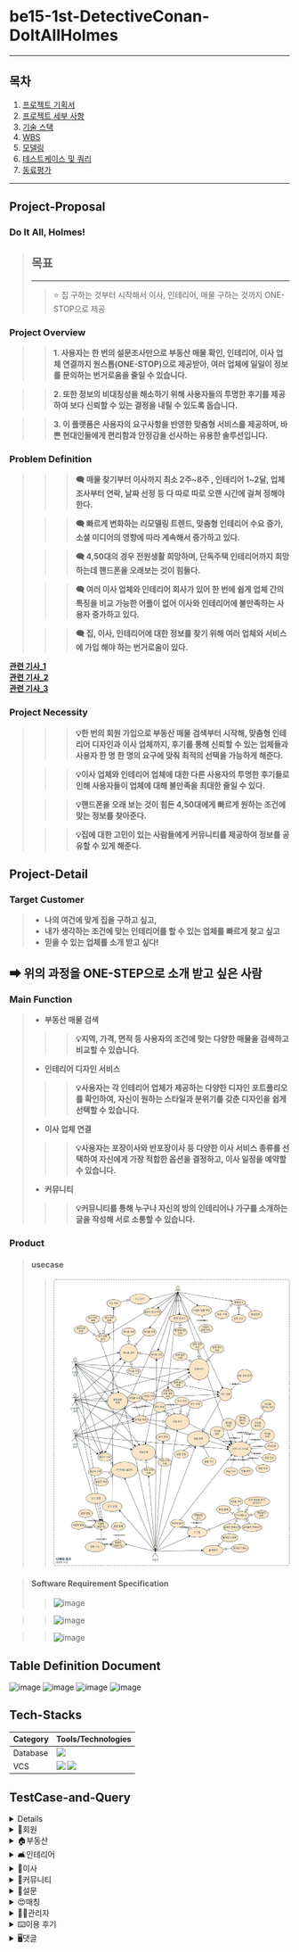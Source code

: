 # be15-1st-DetectiveConan-DoItAllHolmes

---

## 목차
1. [프로젝트 기획서](#Project-Proposal)
2. [프로젝트 세부 사항](#Project-Detail)
3. [기술 스택](#Tech-Stacks)
4. [WBS](#WBS)
5. [모델링](#Modeling)
6. [테스트케이스 및 쿼리](#TestCase-and-Query)
7. [동료평가](#Feedback)

---
## Project-Proposal
### Do It All, Holmes!
> ## 목표
> ---
>> ⭐ 집 구하는 것부터 시작해서 이사, 인테리어, 매물 구하는 것까지 ONE-STOP으로 제공

### Project Overview
>> **1. 사용자는 한 번의 설문조사만으로 부동산 매물 확인, 인테리어, 이사 업체 연결까지 원스톱(ONE-STOP)으로 제공받아, 여러 업체에 일일이 정보를 문의하는 번거로움을 줄일 수 있습니다.**

>> **2. 또한 정보의 비대칭성을 해소하기 위해 사용자들의 투명한 후기를 제공하여 보다 신뢰할 수 있는 결정을 내릴 수 있도록 돕습니다.** 

>> **3. 이 플랫폼은 사용자의 요구사항을 반영한 맞춤형 서비스를 제공하며, 바쁜 현대인들에게 편리함과 안정감을 선사하는 유용한 솔루션입니다.**
### Problem Definition
> 
> >> **🗨 매물 찾기부터 이사까지 최소 2주~8주 , 인테리어 1~2달, 업체 조사부터 연락, 날짜 선정 등 다 따로 따로 오랜 시간에 걸쳐 정해야 한다.**
> 
> >> **🗨 빠르게 변화하는 리모델링 트렌드, 맞춤형 인테리어 수요 증가, 소셜 미디어의 영향에 따라 계속해서 증가하고 있다.**
> 
> >> **🗨 4,50대의 경우 전원생활 희망하며, 단독주택 인테리어까지 희망 하는데 핸드폰을 오래보는 것이 힘들다.**
> 
> >> **🗨 여러 이사 업체와 인테리어 회사가 있어 한 번에 쉽게 업체 간의 특징을 비교 가능한 어플이 없어 이사와 인테리어에 불만족하는 사용자 증가하고 있다.**
> 
> >> **🗨 집, 이사, 인테리어에 대한 정보를 찾기 위해 여러 업체와 서비스에 가입 해야 하는 번거로움이 있다.**


[**관련 기사_1**](http://www.yongdal.pro/board/notice_view.html?n=45)  
[**관련 기사_2**](https://www.jutek.kr/user/selectBbsColumn.do?BBS_NUM=1374&COD03_CODE=c0318&MEN02_NUM=57&pageNum=1)  
[**관련 기사_3**](https://blog.opensurvey.co.kr/article/living-2020-2/)

### Project Necessity
> >> **💡한 번의 회원 가입으로 부동산 매물 검색부터 시작해, 맞춤형 인테리어 디자인과 이사 업체까지,  후기를 통해 신뢰할 수 있는 업체들과 사용자 한 명 한 명의 요구에 맞춰 최적의 선택을 가능하게 해준다.**
> 
> >> **💡이사 업체와 인테리어 업체에 대한 다른 사용자의 투명한 후기들로 인해 사용자들이 업체에 대해 불만족을 최대한 줄일 수 있다.**
> 
> >> **💡핸드폰을 오래 보는 것이 힘든 4,50대에게 빠르게 원하는 조건에 맞는 정보를 찾아준다.**
> 
> >> **💡집에 대한 고민이 있는 사람들에게 커뮤니티를 제공하여 정보를 공유할 수 있게 해준다.**


## Project-Detail

### Target Customer
>
>- **나의 여건에 맞게 집을 구하고 싶고,**  
>- **내가 생각하는 조건에 맞는 인테리어를 할 수 있는 업체를 빠르게 찾고 싶고**
>- **믿을 수 있는 업체를 소개 받고 싶다!**
## **➡ 위의 과정을 ONE-STEP으로 소개 받고 싶은 사람**

### Main Function
> - **부동산 매물 검색**
> >> **💡지역, 가격, 면적 등 사용자의 조건에 맞는 다양한 매물을 검색하고 비교할 수 있습니다.**
> - **인테리어 디자인 서비스**
> >> **💡사용자는 각 인테리어 업체가 제공하는 다양한 디자인 포트폴리오를 확인하여, 자신이 원하는 스타일과 분위기를 갖춘 디자인을 쉽게 선택할 수 있습니다.**
> - **이사 업체 연결**
> >> **💡사용자는 포장이사와 반포장이사 등 다양한 이사 서비스 종류를 선택하여 자신에게 가장 적합한 옵션을 결정하고, 이사 일정을 예약할 수 있습니다.**
> - **커뮤니티**
> >> **💡커뮤니티를 통해 누구나 자신의 방의 인테리어나 가구를 소개하는 글을 작성해 서로 소통할 수 있습니다.**

### Product
> #### usecase
>> ![유스케이스](./images/usecase.png)

> #### Software Requirement Specification
>> ![image](https://github.com/user-attachments/assets/8f17ed82-ecb8-49bf-b74f-0f3e947739c2)

>> ![image](https://github.com/user-attachments/assets/04393ec0-ee30-4140-a76b-f58ff63b8fbe)

>> ![image](https://github.com/user-attachments/assets/80b5607f-a131-471e-9536-4ff4070f8935)


## Table Definition Document
![image](https://github.com/user-attachments/assets/eea896ca-b5fe-440d-bc77-dab3d527ed1a)
![image](https://github.com/user-attachments/assets/787d9b1b-a94d-492a-b902-c20eb9d340d9)
![image](https://github.com/user-attachments/assets/c90e41d6-47d7-45bf-be7f-1db46af04295)
![image](https://github.com/user-attachments/assets/bfd06a7d-6cf5-4396-b274-2450f02a9d78)


## Tech-Stacks
| Category | Tools/Technologies |  
|----------|-------------------|
| Database |<img src = "https://img.shields.io/badge/MariaDB-003545?style=for-the-badge&logo=mariadb&logoColor=white" >|
| VCS      |<img src="https://img.shields.io/badge/git-F05032?style=for-the-badge&logo=git&logoColor=white"> <img src="https://img.shields.io/badge/github-181717?style=for-the-badge&logo=github&logoColor=white">

## TestCase-and-Query
<details>
<div markdown="1">
<summary> 📜테스트 케이스 </summary>
> ![image](https://github.com/user-attachments/assets/e9ad4551-6286-4f92-af85-cce5cf4ded9b)
> ![image](https://github.com/user-attachments/assets/5322f62a-e599-482c-b97e-a6a1cf53e217)
> ![image](https://github.com/user-attachments/assets/1d353ea5-67fc-4310-b69c-f28880abfe28)
> ![image](https://github.com/user-attachments/assets/ea06b8e0-e862-4956-9880-1f3130e94d0a)
> ![image](https://github.com/user-attachments/assets/726c05e6-6aad-41d8-955a-a2bd2cb870f9)
 </div>
</details>

<details>
<summary> 👩회원</summary>
<div markdown="1">
</div>

<details>
<summary>¹로그인</summary>
<div markdown="1">

![image](https://github.com/user-attachments/assets/b9958d75-0782-4685-b505-339da2e9ab4d)
![image](https://github.com/user-attachments/assets/7d650f69-e09f-439a-9c33-3996d0a93565)

</div>
</details>

<details>
<summary>²회원가입</summary>
<div markdown="1">

 ![image](https://github.com/user-attachments/assets/225728f9-59fb-4cba-9a0c-d699d29f7907)
![image](https://github.com/user-attachments/assets/bfbf55c1-a52d-4426-9e97-cdde68c08f60)

</div>
</details>

<details>
<summary>³회원 정보 수정</summary>
<div markdown="1">

![image](https://github.com/user-attachments/assets/7fda30b2-8622-46ae-abcd-98796c396357)

</div>
</details>

<details>
<summary>⁴회원정보찾기</summary>
<div markdown="1">

 ![image](https://github.com/user-attachments/assets/54e26e95-03c2-44a3-8eaf-8b2bc8967a07)

</div>
</details>

<details>
<summary>⁵회원신고</summary>
<div markdown="1">

 ![image](https://github.com/user-attachments/assets/f4dade90-feee-452a-aebb-cc67e5b5a572)

</div>
</details>

<details>
<summary>⁶내가 쓴 이용후기 모아보기</summary>
<div markdown="1">

 ![image](https://github.com/user-attachments/assets/198cfbc6-0a18-44d2-8327-cfcced8690b3)

</div>
</details>

<details>
<summary>⁷즐겨찾기 모아보기</summary>
<div markdown="1">

 ![image](https://github.com/user-attachments/assets/0b36b278-0e50-4b17-9289-9679be2d89ff)
![image](https://github.com/user-attachments/assets/2d67c737-2ba2-457c-a3e3-0985ff59eece)

</div>
</details>

<details>
<summary>⁸회원탈퇴</summary>
<div markdown="1">

 ![image](https://github.com/user-attachments/assets/099d93ff-b039-4e52-ac3c-dcd1d31fe526)
![image](https://github.com/user-attachments/assets/12e5372f-cf31-49e9-8f70-df2e638af643)

</div>
</details>

<details>
<summary>⁹상담 신청 목록 조회</summary>
<div markdown="1">

![image](https://github.com/user-attachments/assets/664bd5c5-acaf-4276-b330-86e329c033c5)
![image](https://github.com/user-attachments/assets/17cd40ef-548d-4657-9f9a-1117a66e90eb)

</div>
</details>

<details>
<summary>¹⁰상담 신청 내용 상세 조회</summary>
<div markdown="1">

 ![image](https://github.com/user-attachments/assets/aaf34af1-bdfb-4256-aeff-f5a0c1d64d3d)

</div>
</details>
</details>

<details>
<summary> 🏠부동산</summary>
<div markdown="1">
</div>

<details>
<summary>¹부동산 업체 정보 작성</summary>
<div markdown="1">

 ![image](https://github.com/user-attachments/assets/0614dc59-ebfb-4b78-a19b-c24db7872927)
![image](https://github.com/user-attachments/assets/789e5d69-22cb-4edb-bb0e-1b75c332d3ba)

</div>
</details>

<details>
<summary>²부동산 업체 정보 수정</summary>
<div markdown="1">

 ![image](https://github.com/user-attachments/assets/d49c4793-9382-463d-a94f-5fd8556de6a1)

</div>
</details>

<details>
<summary>³부동산 업체 정보 삭제</summary>
<div markdown="1">

 ![image](https://github.com/user-attachments/assets/1686772c-0045-445b-9045-38ea832766e4)
![image](https://github.com/user-attachments/assets/145f64d8-9d8c-49a2-b30f-afdfcbe35eba)

</div>
</details>

<details>
<summary>⁴부동산 업체 정보 조회</summary>
<div markdown="1">

 ![image](https://github.com/user-attachments/assets/5784f9b9-bf4b-4b10-89e9-3368dbd03e63)

</div>
</details>

<details>
<summary>⁵부동산 매물 글 작성</summary>
<div markdown="1">

 ![image](https://github.com/user-attachments/assets/d9ddc036-877c-4c82-99a4-f9cc9a11495e)

</div>
</details>

<details>
<summary>⁶부동산 매물 글 수정</summary>
<div markdown="1">

 ![image](https://github.com/user-attachments/assets/25c7a12f-a10f-4354-afb2-16ba3161e964)
 ![image](https://github.com/user-attachments/assets/c42e20e7-337a-4ac4-be72-05bd1b168490)

</div>
</details>

<details>
<summary>⁷부동산 매물 글 조회</summary>
<div markdown="1">

 ![image](https://github.com/user-attachments/assets/fd5f2d51-a587-44ed-bb3d-3c5cd3a0f3ca)

</div>
</details>

<details>
<summary>⁸부동산 매물 글 삭제</summary>
<div markdown="1">

 ![image](https://github.com/user-attachments/assets/ff7d0185-16c3-4397-9b22-cb37c54972a2)
 ![image](https://github.com/user-attachments/assets/df35d5bd-9bce-44f6-971b-afa304108d53)

</div>
</details>

<details>
<summary>⁹부동산 상담 신청 조회</summary>
<div markdown="1">

 ![image](https://github.com/user-attachments/assets/8606b1cf-3a6c-4b68-8743-4644b22cd0bd)

</div>
</details>

<details>
<summary>¹⁰부동산 상담 신청 작성</summary>
<div markdown="1">

 ![image](https://github.com/user-attachments/assets/6408335d-2587-4b92-b4e7-f264c9b5f4e2)

</div>
</details>

<details>
<summary>¹¹부동산 상담 신청 취소</summary>
<div markdown="1">

 ![image](https://github.com/user-attachments/assets/df6f1e5c-a0d9-4a11-8f54-e96926098025)

</div>
</details>

<details>
<summary>¹²부동산 즐겨찾기 기능</summary>
<div markdown="1">

 ![image](https://github.com/user-attachments/assets/c03a9983-f31b-4481-94f7-8cc950d55089)

</div>
</details>

<details>
<summary>¹³부동산 즐겨찾기 취소</summary>
<div markdown="1">

 ![image](https://github.com/user-attachments/assets/0f78660d-efca-47f4-87ca-32dc3f36265a)
 ![image](https://github.com/user-attachments/assets/ad4bc8ab-e99c-44bf-af22-86346e30c347)

</div>
</details>

<details>
<summary>¹⁴부동산 작업 단계 수정</summary>
<div markdown="1">

 ![image](https://github.com/user-attachments/assets/8d019714-267f-4fc2-98b3-629844d86128)
 ![image](https://github.com/user-attachments/assets/df815840-4d3d-45d1-800a-78262cbc0614)

</div>
</details>

<details>
<summary>¹⁵부동산 작업 단계 조회</summary>
<div markdown="1">

 ![image](https://github.com/user-attachments/assets/81fed87c-0efd-489f-ad3e-bfce0e136228)

</div>
</details>
</details>

<details>
<summary> 🛋️인테리어</summary>
<div markdown="1">
</div>

<details>
<summary>¹인테리어 업체 정보 작성</summary>
<div markdown="1">

 ![image](https://github.com/user-attachments/assets/f53ce442-761a-43fa-95d2-d20ef4690058)

</div>
</details>

<details>
<summary>²인테리어 업체 정보 수정</summary>
<div markdown="1">

 ![image](https://github.com/user-attachments/assets/68291c63-4ebc-43b6-af1f-5bcfb3d6520b)
![image](https://github.com/user-attachments/assets/3ae39fbb-4c66-4064-8af1-5220b3ace029)

</div>
</details>

<details>
<summary>³인테리어 업체 정보 삭제</summary>
<div markdown="1">

 ![image](https://github.com/user-attachments/assets/c3af70ae-4f77-4740-a9f6-9f2190c5237f)

</div>
</details>

<details>
<summary>⁴인테리어 업체 정보 조회</summary>
<div markdown="1">

 ![image](https://github.com/user-attachments/assets/10416c7d-d12a-4e7e-91ff-51471b3166f2)

</div>
</details>

<details>
<summary>⁵인테리어 상담 신청 조회</summary>
<div markdown="1">

 ![image](https://github.com/user-attachments/assets/4fa34bcd-2d1e-4316-92ab-3bc6b94f4fb8)

</div>
</details>

<details>
<summary>⁶인테리어 상담 신청 작성</summary>
<div markdown="1">

 ![image](https://github.com/user-attachments/assets/16dc4576-ba93-4f8a-9daa-2bc0e033088c)

</div>
</details>

<details>
<summary>⁷인테리어 상담 신청 취소</summary>
<div markdown="1">

![image](https://github.com/user-attachments/assets/ed67f352-98f0-4efe-8d39-5b1493b86318)

</div>
</details>

<details>
<summary>⁸인테리어 업체 즐겨찾기 기능</summary>
<div markdown="1">

 ![image](https://github.com/user-attachments/assets/fa3da8c3-601f-4242-902d-ac2b192db3b5)

</div>
</details>

<details>
<summary>⁹인테리어 업체 즐겨찾기 취소</summary>
<div markdown="1">

 ![image](https://github.com/user-attachments/assets/8aae1015-456a-45dd-86e4-8758d6f5641c)

</div>
</details>

<details>
<summary>¹⁰인테리어 작업 단계 수정</summary>
<div markdown="1">

 ![image](https://github.com/user-attachments/assets/3129df90-5e19-4363-8391-4949563e6598)

</div>
</details>

<details>
<summary>¹¹인테리어 작업 단계 조회</summary>
<div markdown="1">

 ![image](https://github.com/user-attachments/assets/2f30e888-91b7-4bbd-a9a7-9775dbadb59c)

</div>
</details>

<details>
<summary>¹²인테리어 게시글 작성</summary>
<div markdown="1">

 ![image](https://github.com/user-attachments/assets/48e557d4-f059-40c4-99cf-f00944be2277)

</div>
</details>

<details>
<summary>¹³인테리어 게시글 수정</summary>
<div markdown="1">

 ![image](https://github.com/user-attachments/assets/689cb9e0-c3b4-49de-ad7d-183a32f6bced)

</div>
</details>

<details>
<summary>¹⁴인테리어 게시글 삭제</summary>
<div markdown="1">

 ![image](https://github.com/user-attachments/assets/8b9a8e3d-bacb-4ac5-88a0-c06339dc7e71)

</div>
</details>

<details>
<summary>¹⁵인테리어 게시글 조회</summary>
<div markdown="1">

 ![image](https://github.com/user-attachments/assets/c840e6d2-78fe-4c88-a630-f38938cf4038)

</div>
</details>
</details>

<details>
<summary> 🧞이사</summary>
<div markdown="1">
</div>

<details>
<summary>¹이사 업체 정보 작성</summary>
<div markdown="1">

 ![image](https://github.com/user-attachments/assets/700962bf-8ca6-483a-9426-b091484f1e6f)

</div>
</details>

<details>
<summary>²이사 업체 정보 수정</summary>
<div markdown="1">

 ![image](https://github.com/user-attachments/assets/a9962b2a-f7c4-488a-acef-f6b81d7935d2)

</div>
</details>

<details>
<summary>³이사 업체 정보 삭제</summary>
<div markdown="1">

 ![image](https://github.com/user-attachments/assets/9fc2aff8-f070-4bfa-8c2b-e2ab0acdbd86)

</div>
</details>

<details>
<summary>⁴이사 업체 정보 조회</summary>
<div markdown="1">

 ![image](https://github.com/user-attachments/assets/df878800-f8a7-4cf8-b35f-2547e7d9c9aa)

</div>
</details>

<details>
<summary>⁵이사 업체 상담 신청 조회</summary>
<div markdown="1">

 ![image](https://github.com/user-attachments/assets/d2dfa6c0-c04d-436c-a79b-d7eb612527c5)

</div>
</details>

<details>
<summary>⁶이사 업체 상담 신청 작성</summary>
<div markdown="1">

 ![image](https://github.com/user-attachments/assets/2619f775-a34a-46de-a4be-1b7cdb90af9b)

</div>
</details>

<details>
<summary>⁷이사 업체 상담 신청 취소</summary>
<div markdown="1">

 ![image](https://github.com/user-attachments/assets/a728d0fa-448e-4761-b977-0762c746f471)

</div>
</details>

<details>
<summary>⁸이사 업체 즐겨찾기 기능</summary>
<div markdown="1">

 ![image](https://github.com/user-attachments/assets/1ee25f63-3907-4665-9ccf-f5cc831e1186)

</div>
</details>

<details>
<summary>⁹이사 업체 즐겨찾기 취소</summary>
<div markdown="1">

 ![image](https://github.com/user-attachments/assets/550aa413-51be-4b75-92ab-64c72f2fe00f)

</div>
</details>

<details>
<summary>¹⁰이사 작업 단계 수정</summary>
<div markdown="1">

 ![image](https://github.com/user-attachments/assets/6ed36a64-30cf-4c06-8e6d-7f33ab0d5d90)

</div>
</details>

<details>
<summary>¹¹이사 작업 단계 조회</summary>
<div markdown="1">

 ![image](https://github.com/user-attachments/assets/36df0dd0-907e-4f00-9a22-bdd5d7bc4b55)

</div>
</details>

<details>
<summary>¹²이사 업체 게시글 작성</summary>
<div markdown="1">

 ![image](https://github.com/user-attachments/assets/a4ebe0d1-ba30-4e6d-b85b-48fe2ef3b1e4)

</div>
</details>

<details>
<summary>¹³이사 업체 게시글 수정</summary>
<div markdown="1">

 ![image](https://github.com/user-attachments/assets/5901f87c-ebb9-4ca0-bc1b-0283ed515413)

</div>
</details>

<details>
<summary>¹⁴이사 업체 게시글 삭제</summary>
<div markdown="1">

 ![image](https://github.com/user-attachments/assets/01d226a5-7441-4439-806c-65b2dd1d45e2)

</div>
</details>

<details>
<summary>¹⁵이사 업체 게시글 조회</summary>
<div markdown="1">

 ![image](https://github.com/user-attachments/assets/e59e5875-e01a-4afa-a5db-d101ec42d03d)

</div>
</details>
</details>

<details>
<summary> 💬커뮤니티</summary>
<div markdown="1">
</div>

<details>
<summary>¹게시글 조회</summary>
<div markdown="1">

 ![image](https://github.com/user-attachments/assets/6c4519c8-d761-4472-bb45-c814b501015d)

</div>
</details>

<details>
<summary>²게시글 상세 조회</summary>
<div markdown="1">

 ![image](https://github.com/user-attachments/assets/bd598f91-92da-48da-868b-8f1d2c98c6cc)

</div>
</details>

<details>
<summary>³게시글 작성</summary>
<div markdown="1">

 ![image](https://github.com/user-attachments/assets/5bcffad0-c6dd-45cd-8040-5f2e990442ea)

</div>
</details>

<details>
<summary>⁴게시글 수정</summary>
<div markdown="1">

 ![image](https://github.com/user-attachments/assets/6cc52218-5004-4ab8-a85a-e64a90bae380)

</div>
</details>

<details>
<summary>⁵게시글 삭제</summary>
<div markdown="1">

 ![image](https://github.com/user-attachments/assets/a303a507-1437-4194-b19f-53ba4a037f6f)

</div>
</details>

<details>
<summary>⁶게시글 좋아요</summary>
<div markdown="1">

 ![image](https://github.com/user-attachments/assets/ca39b3ff-a5c1-48dd-9cc3-59aa1dea264b)

</div>
</details>

<details>
<summary>⁷게시글 좋아요 취소</summary>
<div markdown="1">

 ![image](https://github.com/user-attachments/assets/544818ea-4cce-4237-95bc-3f84d96348b7)

</div>
</details>

<details>
<summary>⁸게시글 좋아요 개수</summary>
<div markdown="1">

 ![image](https://github.com/user-attachments/assets/b48e7794-8b99-483f-8e21-7b9b247d7ea3)

</div>
</details>

<details>
<summary>⁹공지사항 조회</summary>
<div markdown="1">

 ![image](https://github.com/user-attachments/assets/38c0f985-e5fa-40ef-b34b-5be7add6cb6a)

</div>
</details>
</details>

<details>
<summary> 📝설문</summary>
<div markdown="1">
</div>

<details>
<summary>¹매물 설문지 작성</summary>
<div markdown="1">

 ![image](https://github.com/user-attachments/assets/37c89db7-2008-48f1-a332-a6ca6d9284ca)

</div>
</details>

<details>
<summary>²매물 설문지 수정</summary>
<div markdown="1">

 ![image](https://github.com/user-attachments/assets/be54d8c3-28e5-4517-b9e6-c15bc93581a9)

</div>
</details>

<details>
<summary>³매물 설문지 조회</summary>
<div markdown="1">

![image](https://github.com/user-attachments/assets/21ffd527-00a3-46e2-9250-a731dc855f45)
 
</div>
</details>

<details>
<summary>⁴이사 업체 설문지 작성</summary>
<div markdown="1">

 ![image](https://github.com/user-attachments/assets/8431c337-dbd6-4b5e-8343-551c954d6c1e)

</div>
</details>

<details>
<summary>⁵이사 업체 설문지 수정</summary>
<div markdown="1">

![image](https://github.com/user-attachments/assets/c2a8ccc8-c943-41f4-8c3e-12d81a766fd4)

</div>
</details>

<details>
<summary>⁶이사 업체 설문지 조회</summary>
<div markdown="1">

 ![image](https://github.com/user-attachments/assets/1af3486f-525d-44a0-8672-fb99c1b48901)

</div>
</details>

<details>
<summary>⁷인테리어 설문지 작성</summary>
<div markdown="1">

 ![image](https://github.com/user-attachments/assets/a560e394-190c-42d5-a3b5-a79adbb5f441)

</div>
</details>

<details>
<summary>⁸인테리어 설문지 수정</summary>
<div markdown="1">

 ![image](https://github.com/user-attachments/assets/c088cb5f-3404-4352-878f-aaf7803c57e3)

</div>
</details>

<details>
<summary>⁹인테리어 설문지 조회</summary>
<div markdown="1">

 ![image](https://github.com/user-attachments/assets/3730d198-83e0-41da-b8d1-f4affa741d73)

</div>
</details>
</details>

<details>
<summary> 😍매칭</summary>
<div markdown="1">
</div>

<details>
<summary>¹매물 매칭</summary>
<div markdown="1">

 ![image](https://github.com/user-attachments/assets/36482695-3945-44cc-a97d-1ec4f50ff01a)


</div>
</details>

<details>
<summary>²이사 업체 매칭</summary>
<div markdown="1">

 ![image](https://github.com/user-attachments/assets/f8a90455-6c35-4312-b06d-247f091f5761)
![image](https://github.com/user-attachments/assets/7881c197-8c5d-4571-9afa-b8af8fa66767)

</div>
</details>

<details>
<summary>³인테리어 업체 매칭</summary>
<div markdown="1">

![image](https://github.com/user-attachments/assets/105ba380-4768-4131-b6c7-bd375f8477fe)



</div>
</details>
</details>

<details>
<summary> 👨‍💼관리자</summary>
<div markdown="1">
</div>

<details>
<summary>¹회원 정보 조회</summary>
<div markdown="1">

 ![image](https://github.com/user-attachments/assets/082141ed-fe02-4646-9ee2-6eea10bce908)

</div>
</details>

<details>
<summary>²회원 정보 삭제</summary>
<div markdown="1">

 ![image](https://github.com/user-attachments/assets/81420ea9-6dda-4ac2-b9ed-b808a083b1ee)

</div>
</details>

<details>
<summary>³사업자 인증 확인</summary>
<div markdown="1">

 ![image](https://github.com/user-attachments/assets/c6711f6d-67e3-495f-a712-26c821d74f86)

</div>
</details>

<details>
<summary>⁴사업자 정보 조회</summary>
<div markdown="1">

![image](https://github.com/user-attachments/assets/0e72f018-18fa-4afd-9287-f749dd7ec3d3)

 
</div>
</details>

<details>
<summary>⁵사업자 정보 삭제</summary>
<div markdown="1">

 ![image](https://github.com/user-attachments/assets/97662254-d2cc-4bda-8042-b8a7e283d0cf)

</div>
</details>

<details>
<summary>⁶회원 차단</summary>
<div markdown="1">

![image](https://github.com/user-attachments/assets/5f6d7899-a46a-41f7-b90b-a81e667136be)
 
</div>
</details>

<details>
<summary>⁷게시글 삭제</summary>
<div markdown="1">

 ![image](https://github.com/user-attachments/assets/455be502-93d6-49d3-9247-fbd7ac45bc1c)

</div>
</details>

<details>
<summary>⁸공지사항 작성</summary>
<div markdown="1">

 ![image](https://github.com/user-attachments/assets/3ee80d6c-63f4-406b-b9dc-d7febdcf2a64)

</div>
</details>

<details>
<summary>⁹공지사항 수정</summary>
<div markdown="1">

 ![image](https://github.com/user-attachments/assets/7da2d454-e544-4d27-8f20-711469707125)

</div>
</details>

<details>
<summary>¹⁰공지사항 삭제</summary>
<div markdown="1">

 ![image](https://github.com/user-attachments/assets/2576d623-7a3f-488b-b08b-dd5407f25aa0)

</div>
</details>

<details>
<summary>¹¹통계데이터 조회</summary>
<div markdown="1">

![image](https://github.com/user-attachments/assets/e6990f8a-359f-4afe-a7b8-2a4fe4474394)
![image](https://github.com/user-attachments/assets/4b163807-e483-4034-94b4-6b5d9e8f8e96)
![image](https://github.com/user-attachments/assets/9813a5c1-284c-4386-93fc-03f723232a14)
![image](https://github.com/user-attachments/assets/84ed2927-1a7c-462e-b5ed-d6c80e250389)
![image](https://github.com/user-attachments/assets/e47efb29-d5eb-45cc-b42c-42dd5eaa1efe)
![image](https://github.com/user-attachments/assets/9b65bf34-268b-4e8d-b0c0-1fe08b679390)

</div>
</details>

<details>
<summary>¹²작업 단계 조회</summary>
<div markdown="1">

 ![image](https://github.com/user-attachments/assets/c3630d44-6f8f-457c-bae9-01f66ea31d4e)

</div>
</details>
</details>

<details>
<summary> ⌨️이용 후기</summary>
<div markdown="1">
</div>

<details>
<summary>¹이용 후기 작성</summary>
<div markdown="1">

 ![image](https://github.com/user-attachments/assets/d20ebd56-54a4-4b3b-b0fa-ff4077c6ee7e)

</div>
</details>

<details>
<summary>²이용 후기 수정</summary>
<div markdown="1">

 ![image](https://github.com/user-attachments/assets/d6b3cfb2-6ef7-49ad-9b54-7a86a7292283)

</div>
</details>

<details>
<summary>³이용 후기 삭제</summary>
<div markdown="1">

 ![image](https://github.com/user-attachments/assets/22e07331-4165-48f1-985a-f56512614216)
 ![image](https://github.com/user-attachments/assets/cfdf13e5-3475-4c8f-a1ef-f2e916ae34b2)

</div>
</details>

<details>
<summary>⁴이용 후기 조회</summary>
<div markdown="1">

 ![image](https://github.com/user-attachments/assets/c527d163-43f3-461d-862d-ceae14cc0b00)

</div>
</details>

<details>
<summary>⁵특정 이용 후기 조회</summary>
<div markdown="1">

 ![image](https://github.com/user-attachments/assets/5ac5ff1e-7b33-4809-b9f1-0810de7e0d8a)

</div>
</details>
</details>

<details>
<summary> 🖥️댓글</summary>
<div markdown="1">
</div>

<details>
<summary>¹업체 이용후기 댓글 작성</summary>
<div markdown="1">

 ![image](https://github.com/user-attachments/assets/4eec621a-0fd2-490e-85bc-a15394ea7e44)

</div>
</details>

<details>
<summary>²업체 이용후기 댓글 수정</summary>
<div markdown="1">

 ![image](https://github.com/user-attachments/assets/a48af61c-9d7c-4689-913d-f4cfac31b8ef)
 ![image](https://github.com/user-attachments/assets/e0f6f51e-ec79-4a30-beb5-814ed5b948ac)

</div>
</details>

<details>
<summary>³업체 이용후기 댓글 삭제</summary>
<div markdown="1">

 ![image](https://github.com/user-attachments/assets/3f847f84-a31f-415c-bf4d-1b879b07c418)
![image](https://github.com/user-attachments/assets/73d7be17-5ffb-4a68-bfe5-4a5aefb7af80)

</div>
</details>

<details>
<summary>⁴업체 이용후기 댓글 조회</summary>
<div markdown="1">

 ![image](https://github.com/user-attachments/assets/321ba4a5-b0d9-445d-ab9a-dcc5624fc5ea)

</div>
</details>

<details>
<summary>⁵커뮤니티 게시글 댓글 작성</summary>
<div markdown="1">

 ![image](https://github.com/user-attachments/assets/c9b98c0f-b199-4982-b8c6-6b5f8df745ee)

</div>
</details>

<details>
<summary>⁶커뮤니티 게시글 댓글 수정</summary>
<div markdown="1">

 ![image](https://github.com/user-attachments/assets/d5f4570b-85ee-4e9b-a521-304fb64cb1c0)

</div>
</details>

<details>
<summary>⁷커뮤니티 게시글 댓글 삭제</summary>
<div markdown="1">

 ![image](https://github.com/user-attachments/assets/cdc52592-1129-45d3-ab83-47911202cbcc)

</div>
</details>

<details>
<summary>⁸커뮤니티 게시글 댓글 조회</summary>
<div markdown="1">

 ![image](https://github.com/user-attachments/assets/77627898-790b-40c0-bfb6-c303e65058f2)

</div>
</details>

<details>
<summary>⁹커뮤니티 게시글 댓글 좋아요</summary>
<div markdown="1">

 ![image](https://github.com/user-attachments/assets/c48c82ed-3c0d-4dd9-bbfa-16e0d4625f9b)

</div>
</details>

<details>
<summary>¹⁰커뮤니티 게시글 댓글 좋아요 취소</summary>
<div markdown="1">

 ![image](https://github.com/user-attachments/assets/18d7a962-5d31-466b-b2f9-a38971809448)

</div>
</details>

<details>
<summary>¹¹커뮤니티 게시글 댓글 좋아요 합계</summary>
<div markdown="1">

 ![image](https://github.com/user-attachments/assets/ad2e1eac-2190-416c-a0c2-f9639ea68000)

</div>
</details>

<details>
<summary>¹²커뮤니티 게시글 대댓글 작성</summary>
<div markdown="1">

 ![image](https://github.com/user-attachments/assets/d0778ae1-3e80-4f90-9011-10096a230a7f)

</div>
</details>

<details>
<summary>¹³커뮤니티 게시글 대댓글 조회</summary>
<div markdown="1">

 ![image](https://github.com/user-attachments/assets/f02672bb-a4f8-44f6-8320-e82dc2f5ad90)

</div>
</details>

<details>
<summary>¹⁴커뮤니티 게시글 대댓글 수정</summary>
<div markdown="1">

 ![image](https://github.com/user-attachments/assets/41213766-7a11-4959-b1fa-997e44e75f07)

</div>
</details>

<details>
<summary>¹⁵커뮤니티 게시글 대댓글 삭제</summary>
<div markdown="1">

 ![image](https://github.com/user-attachments/assets/2340aa67-0beb-4e30-96f5-9f413ca0ffa8)

</div>
</details>

<details>
<summary>¹⁶커뮤니티 게시글 대댓글 좋아요</summary>
<div markdown="1">

 ![image](https://github.com/user-attachments/assets/009640e9-2177-464f-8c6e-5f077417a04f)

</div>
</details>

<details>
<summary>¹⁷커뮤니티 게시글 대댓글 좋아요 취소</summary>
<div markdown="1">

 ![image](https://github.com/user-attachments/assets/9fdecd21-8a6a-46c8-aa32-b1de1bea8300)

</div>
</details>

<details>
<summary>¹⁸커뮤니티 게시글 대댓글 합계</summary>
<div markdown="1">

 ![image](https://github.com/user-attachments/assets/6598357e-f9e4-49ad-bac5-0d848e2d1cf1)

</div>
</details>
</details>
